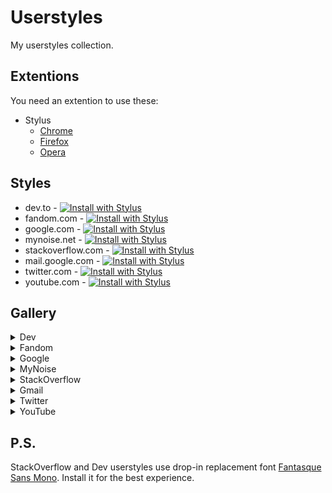 # Userstyles

My userstyles collection.

## Extentions

You need an extention to use these:

* Stylus
  * [Chrome](https://chrome.google.com/webstore/detail/stylus/clngdbkpkpeebahjckkjfobafhncgmne)
  * [Firefox](https://addons.mozilla.org/firefox/addon/styl-us/)
  * [Opera](https://github.com/openstyles/stylus/wiki/Opera,-Outdated-Stylus)

## Styles

* dev.to - [![Install with Stylus](https://img.shields.io/badge/Install%20with-Stylus-00adad)](https://raw.githubusercontent.com/Birdie0/userstyles/master/styles/dev.to.user.css)
* fandom.com - [![Install with Stylus](https://img.shields.io/badge/Install%20with-Stylus-00adad)](https://raw.githubusercontent.com/Birdie0/userstyles/master/styles/fandom.com.user.css)
* google.com - [![Install with Stylus](https://img.shields.io/badge/Install%20with-Stylus-00adad)](https://raw.githubusercontent.com/Birdie0/userstyles/master/styles/google.com.user.css)
* mynoise.net - [![Install with Stylus](https://img.shields.io/badge/Install%20with-Stylus-00adad)](https://raw.githubusercontent.com/Birdie0/userstyles/master/styles/mynoise.net.user.css)
* stackoverflow.com - [![Install with Stylus](https://img.shields.io/badge/Install%20with-Stylus-00adad)](https://raw.githubusercontent.com/Birdie0/userstyles/master/styles/stackoverflow.com.user.css)
* mail.google.com - [![Install with Stylus](https://img.shields.io/badge/Install%20with-Stylus-00adad)](https://raw.githubusercontent.com/Birdie0/userstyles/master/styles/mail.google.com.user.css)
* twitter.com - [![Install with Stylus](https://img.shields.io/badge/Install%20with-Stylus-00adad)](https://raw.githubusercontent.com/Birdie0/userstyles/master/styles/twitter.com.user.css)
* youtube.com - [![Install with Stylus](https://img.shields.io/badge/Install%20with-Stylus-00adad)](https://raw.githubusercontent.com/Birdie0/userstyles/master/styles/twitter.com.user.css)

## Gallery

<details>
  <summary>Dev</summary>

  |before|after|
  |---|---|
  |![before](images/dev_before.png)|![after](images/dev_after.png)|
</details>

<details>
  <summary>Fandom</summary>

  |before|after|
  |---|---|
  |![before](images/fandom_before.png)|![after](images/fandom_after.png)|
</details>

<details>
  <summary>Google</summary>

  |before|after|
  |---|---|
  |![before](images/google_before.png)|![after](images/google_after.png)|
</details>

<details>
  <summary>MyNoise</summary>

  |before|after|
  |---|---|
  |-|disabled parallax effect|
</details>

<details>
  <summary>StackOverflow</summary>

  |before|after|
  |---|---|
  |![before](images/stackoverflow_before.png)|![after](images/stackoverflow_after.png)|
</details>

<details>
  <summary>Gmail</summary>

  |before|after|
  |---|---|
  |![before](images/gmail_before.png)|![after](images/gmail_after.png)|
</details>

<details>
  <summary>Twitter</summary>

  |before|after|
  |---|---|
  |![before](images/twitter_before.png)|![after](images/twitter_after.png)|
</details>

<details>
  <summary>YouTube</summary>

  |before|after|
  |---|---|
  |![before](images/youtube_before.png)|![after](images/youtube_after.png)|
</details>

## P.S.

StackOverflow and Dev userstyles use drop-in replacement font [Fantasque Sans Mono](https://github.com/belluzj/fantasque-sans). Install it for the best experience.
